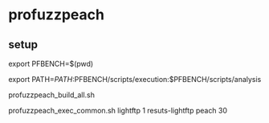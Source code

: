 # profuzzpeach
## setup
export PFBENCH=$(pwd)

export PATH=$PATH:$PFBENCH/scripts/execution:$PFBENCH/scripts/analysis

profuzzpeach_build_all.sh

profuzzpeach_exec_common.sh lightftp 1 resuts-lightftp peach 30
